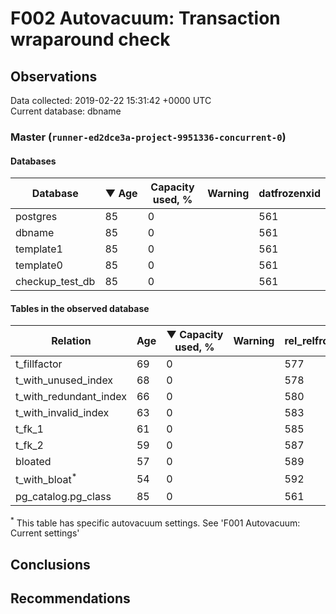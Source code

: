 # F002 Autovacuum: Transaction wraparound check #

## Observations ##
Data collected: 2019-02-22 15:31:42 +0000 UTC  
Current database: dbname  


### Master (`runner-ed2dce3a-project-9951336-concurrent-0`) ###

#### Databases ####
 Database | &#9660;&nbsp;Age | Capacity used, % | Warning | datfrozenxid
----------|-----|------------------|---------|--------------
postgres |85 |0 |  |561
dbname |85 |0 |  |561
template1 |85 |0 |  |561
template0 |85 |0 |  |561
checkup_test_db |85 |0 |  |561



#### Tables in the observed database ####
 Relation | Age | &#9660;&nbsp;Capacity used, % | Warning |rel_relfrozenxid | toast_relfrozenxid 
----------|-----|------------------|---------|-----------------|--------------------
t_fillfactor |69 |0 |  |577 |0 |
t_with_unused_index |68 |0 |  |578 |0 |
t_with_redundant_index |66 |0 |  |580 |0 |
t_with_invalid_index |63 |0 |  |583 |0 |
t_fk_1 |61 |0 |  |585 |0 |
t_fk_2 |59 |0 |  |587 |0 |
bloated |57 |0 |  |589 |0 |
t_with_bloat<sup>*</sup> |54 |0 |  |592 |0 |
pg_catalog.pg_class |85 |0 |  |561 |0 |


<sup>*</sup> This table has specific autovacuum settings. See 'F001 Autovacuum: Current settings'


## Conclusions ##


## Recommendations ##

